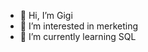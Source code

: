 - 👋 Hi, I’m Gigi
- 👀 I’m interested in merketing
- 🌱 I’m currently learning SQL

<!---
Karlenine/Karlenine is a ✨ special ✨ repository because its `README.md` (this file) appears on your GitHub profile.
You can click the Preview link to take a look at your changes.
--->
